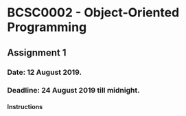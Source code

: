 # BCSC0002 - Object-Oriented Programming

## Assignment 1

### Date: 12 August 2019.
### Deadline: 24 August 2019 till midnight.

#### Instructions